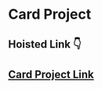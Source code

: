 # Card Project

## Hoisted Link 👇

## [Card Project Link](https://ugamraj.github.io/JavaScript-M4/Card%20Project/)
